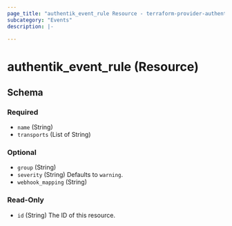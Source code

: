 ```yaml
---
page_title: "authentik_event_rule Resource - terraform-provider-authentik"
subcategory: "Events"
description: |-
  
---
```


# authentik_event_rule (Resource)






<!-- schema generated by tfplugindocs -->
## Schema

### Required

- `name` (String)
- `transports` (List of String)

### Optional

- `group` (String)
- `severity` (String) Defaults to `warning`.
- `webhook_mapping` (String)

### Read-Only

- `id` (String) The ID of this resource.
